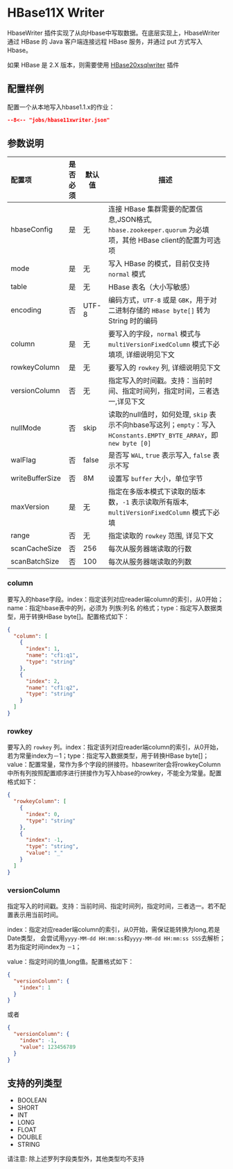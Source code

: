 # HBase11X Writer

HbaseWriter 插件实现了从向Hbase中写取数据。在底层实现上，HbaseWriter 通过 HBase 的 Java 客户端连接远程 HBase 服务，并通过 put 方式写入Hbase。

如果 HBase 是 2.X 版本，则需要使用 [HBase20xsqlwriter](../hbase20xsqlwriter) 插件

## 配置样例

配置一个从本地写入hbase1.1.x的作业：

```json
--8<-- "jobs/hbase11xwriter.json"
```

## 参数说明

| 配置项          | 是否必须 | 默认值 | 描述                                                                                                                              |
| :-------------- | :------: | ------ | --------------------------------------------------------------------------------------------------------------------------------- |
| hbaseConfig     |    是    | 无     | 连接  HBase 集群需要的配置信息,JSON格式, `hbase.zookeeper.quorum` 为必填项，其他 HBase client的配置为可选项                             |
| mode            |    是    | 无     | 写入 HBase 的模式，目前仅支持 `normal` 模式                                                                                         |
| table           |    是    | 无     |  HBase 表名（大小写敏感）                                                                                                 |
| encoding        |    否    | UTF-8  | 编码方式，`UTF-8` 或是 `GBK`，用于对二进制存储的 `HBase byte[]` 转为 String 时的编码                                                  |
| column          |    是    | 无     | 要写入的字段，`normal` 模式与  `multiVersionFixedColumn` 模式下必填项, 详细说明见下文                                              |
| rowkeyColumn    |    是    | 无     | 要写入的 `rowkey` 列, 详细说明见下文                                                                                           |
| versionColumn   |    否    | 无     | 指定写入的时间戳。支持：当前时间、指定时间列，指定时间，三者选一,详见下文                                                    |
| nullMode        |    否    | skip   | 读取的null值时，如何处理, `skip` 表示不向hbase写这列；`empty`：写入 `HConstants.EMPTY_BYTE_ARRAY`，即`new byte [0]`               |
| walFlag         |    否    | false  | 是否写 `WAL`, `true` 表示写入, `false` 表示不写                                                                                           |
| writeBufferSize |    否    | 8M     | 设置写 `buffer` 大小，单位字节                                                                                           |
| maxVersion      |    是    | 无     | 指定在多版本模式下读取的版本数，`-1` 表示读取所有版本, `multiVersionFixedColumn` 模式下必填 |
| range           |    否    | 无     | 指定读取的 `rowkey` 范围, 详见下文                                                                                         |
| scanCacheSize   |    否    | 256    | 每次从服务器端读取的行数                                                                                           |
| scanBatchSize   |    否    | 100    | 每次从服务器端读取的列数                                                                                           |

### column

要写入的hbase字段。index：指定该列对应reader端column的索引，从0开始；name：指定hbase表中的列，必须为 列族:列名 的格式；type：指定写入数据类型，用于转换HBase byte[]。配置格式如下：

```json
{
  "column": [
    {
      "index": 1,
      "name": "cf1:q1",
      "type": "string"
    },
    {
      "index": 2,
      "name": "cf1:q2",
      "type": "string"
    }
  ]
}
```

### rowkey

要写入的 `rowkey` 列。index：指定该列对应reader端column的索引，从0开始，若为常量index为－1；type：指定写入数据类型，用于转换HBase byte[]；value：配置常量，常作为多个字段的拼接符。hbasewriter会将rowkeyColumn中所有列按照配置顺序进行拼接作为写入hbase的rowkey，不能全为常量。配置格式如下：

```json
{
  "rowkeyColumn": [
    {
      "index": 0,
      "type": "string"
    },
    {
      "index": -1,
      "type": "string",
      "value": "_"
    }
  ]
}
```

### versionColumn

指定写入的时间戳。支持：当前时间、指定时间列，指定时间，三者选一。若不配置表示用当前时间。

index：指定对应reader端column的索引，从0开始，需保证能转换为long,若是Date类型， 会尝试用`yyyy-MM-dd HH:mm:ss`和`yyyy-MM-dd HH:mm:ss SSS`去解析； 若为指定时间index为 `－1`；

value：指定时间的值,long值。配置格式如下：

```json
{
  "versionColumn": {
    "index": 1
  }
}
```

或者

```json
{
  "versionColumn": {
    "index": -1,
    "value": 123456789
  }
}
```

## 支持的列类型

- BOOLEAN
- SHORT
- INT
- LONG
- FLOAT
- DOUBLE
- STRING

请注意: 除上述罗列字段类型外，其他类型均不支持
